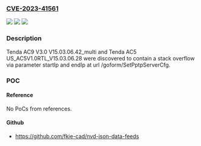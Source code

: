 ### [CVE-2023-41561](https://cve.mitre.org/cgi-bin/cvename.cgi?name=CVE-2023-41561)
![](https://img.shields.io/static/v1?label=Product&message=n%2Fa&color=blue)
![](https://img.shields.io/static/v1?label=Version&message=n%2Fa&color=blue)
![](https://img.shields.io/static/v1?label=Vulnerability&message=n%2Fa&color=brighgreen)

### Description

Tenda AC9 V3.0 V15.03.06.42_multi and Tenda AC5 US_AC5V1.0RTL_V15.03.06.28 were discovered to contain a stack overflow via parameter startIp and endIp at url /goform/SetPptpServerCfg.

### POC

#### Reference
No PoCs from references.

#### Github
- https://github.com/fkie-cad/nvd-json-data-feeds

